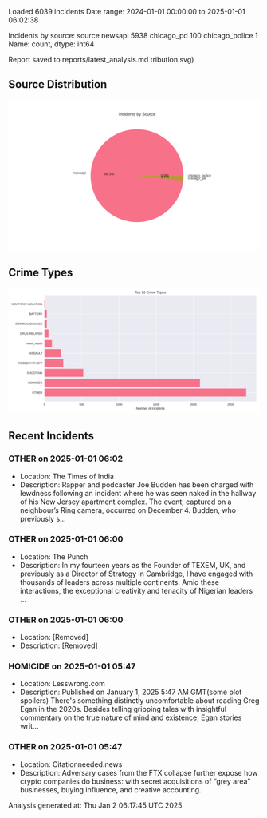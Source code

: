 
Loaded 6039 incidents
Date range: 2024-01-01 00:00:00 to 2025-01-01 06:02:38

Incidents by source:
source
newsapi           5938
chicago_pd         100
chicago_police       1
Name: count, dtype: int64

Report saved to reports/latest_analysis.md
tribution.svg)

## Source Distribution
![Source Distribution](images/source_distribution.svg)

## Crime Types
![Crime Types](images/crime_types.svg)

## Recent Incidents

### OTHER on 2025-01-01 06:02
- Location: The Times of India
- Description: Rapper and podcaster Joe Budden has been charged with lewdness following an incident where he was seen naked in the hallway of his New Jersey apartment complex. The event, captured on a neighbour’s Ring camera, occurred on December 4. Budden, who previously s…


### OTHER on 2025-01-01 06:00
- Location: The Punch
- Description: In my fourteen years as the Founder of TEXEM, UK, and previously as a Director of Strategy in Cambridge, I have engaged with thousands of leaders across multiple continents. Amid these interactions, the exceptional creativity and tenacity of Nigerian leaders …


### OTHER on 2025-01-01 06:00
- Location: [Removed]
- Description: [Removed]


### HOMICIDE on 2025-01-01 05:47
- Location: Lesswrong.com
- Description: Published on January 1, 2025 5:47 AM GMT(some plot spoilers)
There's something distinctly uncomfortable about reading Greg Egan in the 2020s. Besides telling gripping tales with insightful commentary on the true nature of mind and existence, Egan stories writ…


### OTHER on 2025-01-01 05:47
- Location: Citationneeded.news
- Description: Adversary cases from the FTX collapse further expose how crypto companies do business: with secret acquisitions of “grey area” businesses, buying influence, and creative accounting.

Analysis generated at: Thu Jan  2 06:17:45 UTC 2025
